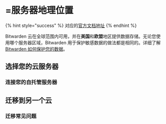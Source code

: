 # =服务器地理位置

{% hint style="success" %}
对应的[官方文档地址](https://bitwarden.com/help/server-geographies/)
{% endhint %}

Bitwarden 云在全球范围内可用，并在**美国**和**欧盟**地区提供数据存储。无论您使用哪个服务器区域，Bitwarden 用于保护敏感数据的做法都是相同的。详细了解 [Bitwarden 如何保护您的数据](storage.md)。

## 选择您的云服务器 <a href="#choose-your-cloud-server" id="choose-your-cloud-server"></a>

### 连接您的自托管服务器 <a href="#connect-your-self-hosted-server" id="connect-your-self-hosted-server"></a>

## 迁移到另一个云 <a href="#migrate-to-another-cloud" id="migrate-to-another-cloud"></a>

### 迁移常见问题 <a href="#migration-faqs" id="migration-faqs"></a>
